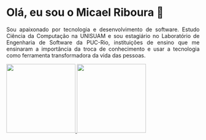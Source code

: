 # Olá, eu sou o Micael Riboura 👋
<p align="justify">
  Sou apaixonado por tecnologia e desenvolvimento de software. Estudo Ciência da Computação na UNISUAM e sou estagiário no Laboratório de Engenharia de Software da PUC-Rio, instituições de ensino que me ensinaram a importância da troca de conhecimento e usar a tecnologia como ferramenta transformadora da vida das pessoas.
</p>
 <div>
  <a href="https://github.com/micaelriboura">
  <img height="180em" src="https://github-readme-stats.vercel.app/api?username=micaelriboura&show_icons=true&theme=tokyonight&include_all_commits=true&count_private=true"/>
  <img height="180em" src="https://github-readme-stats.vercel.app/api/top-langs/?username=micaelriboura&layout=compact&langs_count=7&theme=tokyonight"/>
</div>
